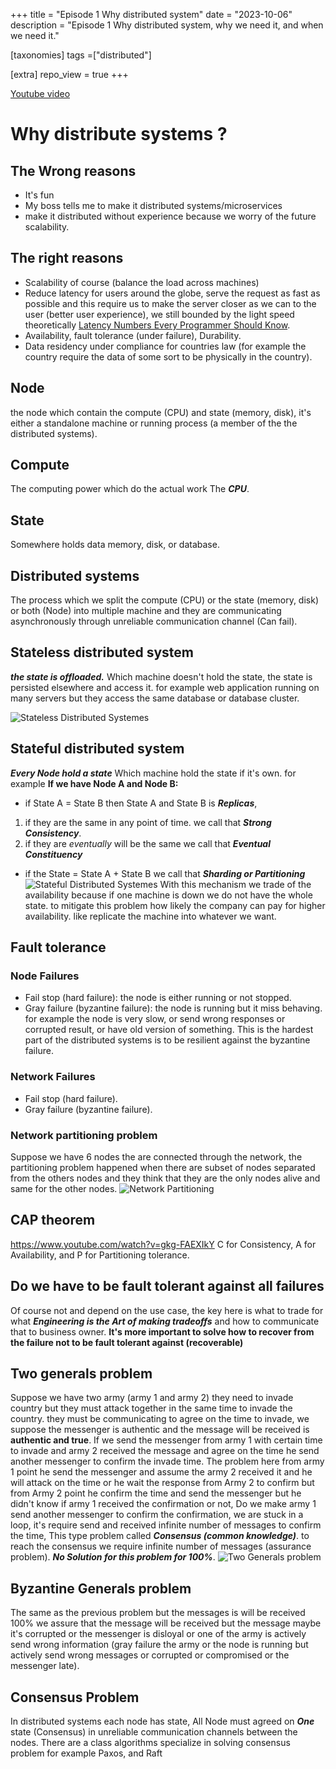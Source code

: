+++
title = "Episode 1 Why distributed system"
date = "2023-10-06"
description = "Episode 1 Why distributed system, why we need it, and when we need it."

[taxonomies]
tags =["distributed"]

[extra]
repo_view = true
+++

[Youtube video](https://www.youtube.com/watch?v=s_p3I5CMGJw)

# Why distribute systems ?

## The Wrong reasons

- It's fun
- My boss tells me to make it distributed systems/microservices
- make it distributed without experience because we worry of the future scalability.

## The right reasons

- Scalability of course (balance the load across machines)
- Reduce latency for users around the globe, serve the request as fast as possible and this require us to make the server closer as we can to the user (better user experience), we still bounded by the light speed theoretically [Latency Numbers Every Programmer Should Know](https://gist.github.com/jboner/2841832).
- Availability, fault tolerance (under failure), Durability.
- Data residency under compliance for countries law (for example the country require the data of some sort to be physically in the country).

## Node

the node which contain the compute (CPU) and state (memory, disk), it's either a standalone machine or running process (a member of the the distributed systems).

## Compute

The computing power which do the actual work The ***CPU***.

## State

Somewhere holds data memory, disk, or database.

## Distributed systems

The process which we split the compute (CPU) or the state (memory, disk) or both (Node) into multiple machine and they are communicating asynchronously through unreliable communication channel (Can fail).

## Stateless distributed system

***the state is offloaded.***
Which machine doesn't hold the state, the state is persisted elsewhere and access it. for example web application running on many servers but they access the same database or database cluster.

![Stateless Distributed Systemes](stateless%20distributed%20systems.png)

## Stateful distributed system

***Every Node hold a state***
Which machine hold the state if it's own. for example
**If we have Node A and Node B:**

- if State A = State B then State A and State B is ***Replicas***,

 1. if they are the same in any point of time. we call that ***Strong Consistency***.
 2. if they are *eventually* will be the same we call that ***Eventual Constituency***

- if the State = State A + State B we call that ***Sharding or Partitioning***
![Stateful Distributed Systemes](stateful%20distributed%20systems.png)
With this mechanism we trade of the availability because if one machine is down we do not have the whole state. to mitigate this problem how likely the company can pay for higher availability. like replicate the machine into whatever we want.

## Fault tolerance

### Node Failures

- Fail stop (hard failure): the node is either running or not stopped.
- Gray failure (byzantine failure): the node is running but it miss behaving. for example the node is very slow, or send wrong responses or corrupted result, or have old version of something. This is the hardest part of the distributed systems is to be resilient against the byzantine failure.

### Network Failures

- Fail stop (hard failure).
- Gray failure (byzantine failure).

### Network partitioning problem

Suppose we have 6 nodes the are connected through the network, the partitioning problem happened when there are subset of nodes separated from the others nodes and they think that they are the only nodes alive and same for the other nodes.
![Network Partitioning](network%20partitioning%20problem.png)

## CAP theorem

<https://www.youtube.com/watch?v=gkg-FAEXIkY>
C for Consistency, A for Availability, and P for Partitioning tolerance.

## Do we have to be fault tolerant against all failures

Of course not and depend on the use case, the key here is what to trade for what ***Engineering is the Art of making tradeoffs*** and how to communicate that to business owner.
**It's more important to solve how to recover from the failure not to be fault tolerant against (recoverable)**

## Two generals problem

Suppose we have two army (army 1 and army 2) they need to invade country but they must attack together in the same time to invade the country.
they must be communicating to agree on the time to invade, we suppose the messenger is authentic and the message will be received is **authentic and true**.
If we send the messenger from army 1 with certain time to invade and army 2 received the message and agree on the time he send another messenger to confirm the invade time.
The problem here from army 1 point he send the messenger and assume the army 2 received it and he will attack on the time or he wait the response from Army 2 to confirm but from Army 2 point he confirm the time and send the messenger but he didn't know if army 1 received the confirmation or not, Do we make army 1 send another messenger to confirm the confirmation, we are stuck in a loop, it's require send and received infinite number of messages to confirm the time, This type problem called ***Consensus (common knowledge)***. to reach the consensus we require infinite number of messages (assurance problem). ***No Solution for this problem for 100%***.
![Two Generals problem](two%20generals%20problem.png)

## Byzantine Generals problem

The same as the previous problem but the messages is will be received 100% we assure that the message will be received but the message maybe it's corrupted or the messenger is disloyal or one of the army is actively send wrong information (gray failure the army or the node is running but actively send wrong messages or corrupted or compromised or the messenger late).

## Consensus Problem

In distributed systems each node has state, All Node must agreed on ***One*** state (Consensus) in unreliable communication channels between the nodes.
There are a class algorithms specialize in solving consensus problem for example Paxos, and Raft

